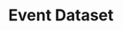 <!--
 * @Date: 2024-12-01 08:37:03
 * @LastEditors: caishaofei caishaofei@stu.pku.edu.cn
 * @LastEditTime: 2024-12-01 08:39:05
 * @FilePath: /MineStudio/docs/source/data/dataset-event.md
-->

# Event Dataset